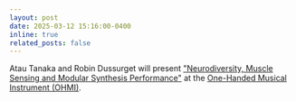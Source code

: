 ```yaml
---
layout: post
date: 2025-03-12 15:16:00-0400
inline: true
related_posts: false
---
```


Atau Tanaka and Robin Dussurget will present ["Neurodiversity, Muscle Sensing and Modular Synthesis Performance"](https://www.ohmirp.org.uk/conference-abstracts/neurodiversity-muscle-sensing-and-modular-synthesis-performance) at the [One-Handed Musical Instrument (OHMI)](https://www.ohmirp.org.uk/ohmiconference.html).
